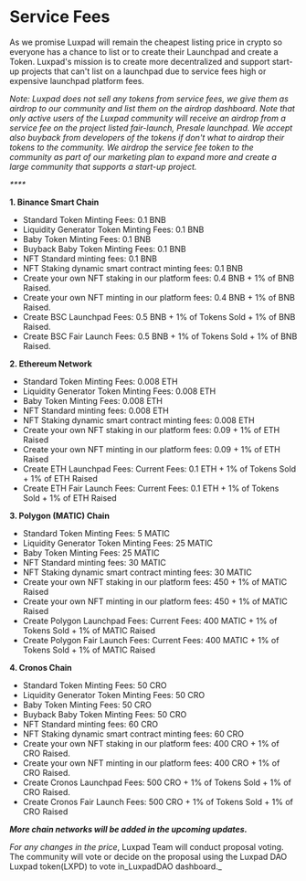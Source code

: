 # Service Fees

As we promise Luxpad will remain the cheapest listing price in crypto so everyone has a chance to list or to create their Launchpad and create a Token. Luxpad's mission is to create more decentralized and support start-up projects that can't list on a launchpad due to service fees high or expensive launchpad platform fees.



_Note: Luxpad does not sell any tokens from service fees, we give them as airdrop to our community and list them on the airdrop dashboard. Note that only active users of the Luxpad community will receive an airdrop from a service fee on the project listed fair-launch, Presale launchpad. We accept also buyback from developers of the tokens if don't what to airdrop their tokens to the community. We airdrop the service fee token to the community as part of our marketing plan to expand more and create a large community that supports a start-up project._

_****_

**1. Binance Smart Chain**

* Standard Token Minting Fees: 0.1 BNB
* Liquidity Generator Token Minting Fees: 0.1 BNB
* Baby Token Minting Fees: 0.1 BNB
* Buyback Baby Token Minting Fees: 0.1 BNB
* NFT Standard minting fees: 0.1 BNB
* NFT Staking dynamic smart contract minting fees:  0.1 BNB
* Create your own NFT staking  in our platform fees: 0.4 BNB + 1% of BNB Raised.&#x20;
* Create your own NFT minting  in our platform fees: 0.4 BNB + 1% of BNB Raised.&#x20;
* Create BSC Launchpad Fees: 0.5 BNB + 1% of Tokens Sold + 1% of BNB Raised.&#x20;
* Create BSC Fair Launch Fees: 0.5 BNB + 1% of Tokens Sold + 1% of BNB Raised.



**2. Ethereum Network**

* Standard Token Minting Fees: 0.008 ETH&#x20;
* Liquidity Generator Token Minting Fees: 0.008 ETH
* Baby Token Minting Fees: 0.008 ETH
* NFT Standard minting fees: 0.008 ETH
* NFT Staking dynamic smart contract minting fees:  0.008 ETH
* Create your own NFT staking  in our platform fees:  0.09 + 1% of ETH Raised
* Create your own NFT minting  in our platform fees: 0.09 + 1% of ETH Raised
* Create ETH Launchpad Fees: Current Fees: 0.1 ETH + 1% of Tokens Sold + 1% of ETH Raised
* Create ETH Fair Launch Fees: Current Fees: 0.1 ETH + 1% of Tokens Sold + 1% of ETH Raised



**3. Polygon (MATIC) Chain**

* Standard Token Minting Fees: 5 MATIC
* Liquidity Generator Token Minting Fees: 25 MATIC
* Baby Token Minting Fees: 25 MATIC
* NFT Standard minting fees: 30 MATIC&#x20;
* NFT Staking dynamic smart contract minting fees:  30 MATIC
* Create your own NFT staking  in our platform fees:  450 + 1% of MATIC Raised
* Create your own NFT minting  in our platform fees: 450 + 1% of MATIC Raised
* Create Polygon Launchpad Fees: Current Fees: 400 MATIC + 1% of Tokens Sold + 1% of MATIC Raised
* Create Polygon Fair Launch Fees: Current Fees: 400 MATIC + 1% of Tokens Sold + 1% of MATIC Raised



**4. Cronos Chain**

* Standard Token Minting Fees: 50 CRO&#x20;
* Liquidity Generator Token Minting Fees: 50 CRO&#x20;
* Baby Token Minting Fees: 50 CRO&#x20;
* Buyback Baby Token Minting Fees: 50 CRO&#x20;
* NFT Standard minting fees: 60 CRO
* NFT Staking dynamic smart contract minting fees: 60 CRO
* Create your own NFT staking  in our platform fees: 400 CRO  + 1% of CRO Raised.
* Create your own NFT minting  in our platform fees: 400 CRO  + 1% of CRO Raised.
* Create Cronos Launchpad Fees: 500 CRO + 1% of Tokens Sold + 1% of CRO Raised.
* Create Cronos Fair Launch Fees: 500 CRO + 1% of Tokens Sold + 1% of CRO Raised



_**More chain networks will be added in the upcoming updates.**_

_For any changes in the price_, Luxpad Team will conduct proposal voting. The community will vote or decide on the proposal using the Luxpad DAO Luxpad token(LXPD) to vote in_LuxpadDAO dashboard._



